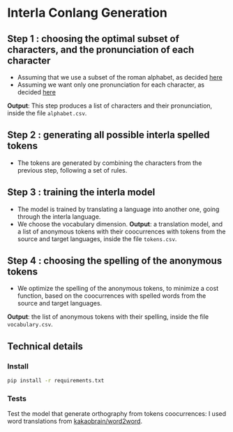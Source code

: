 # Interla Conlang Generation

## Step 1 : choosing the optimal subset of characters, and the pronunciation of each character
- Assuming that we use a subset of the roman alphabet, as decided [here]()
- Assuming we want only one pronunciation for each character, as decided [here]()

**Output**: This step produces a list of characters and their pronunciation, inside the file `alphabet.csv`.

## Step 2 : generating all possible interla spelled tokens
- The tokens are generated by combining the characters from the previous step, following a set of rules.

## Step 3 : training the interla model
- The model is trained by translating a language into another one, going through the interla language.
- We choose the vocabulary dimension.
**Output**: a translation model, and a list of anonymous tokens with their coocurrences with tokens from the source and target languages, inside the file `tokens.csv`.

## Step 4 : choosing the spelling of the anonymous tokens
- We optimize the spelling of the anonymous tokens, to minimize a cost function, based on the coocurrences with spelled words from the source and target languages.

**Output**: the list of anonymous tokens with their spelling, inside the file `vocabulary.csv`.

## Technical details

### Install
```bash
pip install -r requirements.txt
```

### Tests
Test the model that generate orthography from tokens coocurrences:
I used word translations from [kakaobrain/word2word](https://github.com/kakaobrain/word2word).